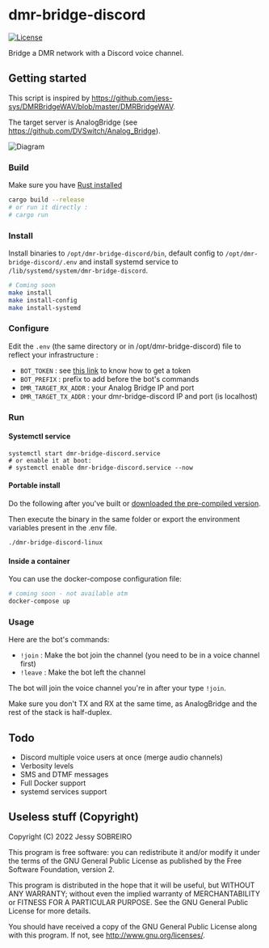 # dmr-bridge-discord

[![License](https://img.shields.io/badge/License-GPLv3-blue?style=for-the-badge)](https://www.gnu.org/licenses/gpl-3.0)

Bridge a DMR network with a Discord voice channel.

## Getting started

This script is inspired by <https://github.com/jess-sys/DMRBridgeWAV/blob/master/DMRBridgeWAV>.

The target server is AnalogBridge (see <https://github.com/DVSwitch/Analog_Bridge>).

![Diagram](https://i.ibb.co/2FGzLbY/DMRBridge-Discord.png)

### Build

Make sure you have [Rust installed](https://rustup.rs/)

```bash
cargo build --release
# or run it directly :
# cargo run
```

### Install

Install binaries to `/opt/dmr-bridge-discord/bin`, default config to `/opt/dmr-bridge-discord/.env` and install systemd service to `/lib/systemd/system/dmr-bridge-discord`.

```bash
# Coming soon
make install
make install-config
make install-systemd
```

### Configure

Edit the `.env` (the same directory or in /opt/dmr-bridge-discord) file to reflect your infrastructure :

* `BOT_TOKEN` : see [this link](https://github.com/reactiflux/discord-irc/wiki/Creating-a-discord-bot-&-getting-a-token) to know how to get a token
* `BOT_PREFIX` : prefix to add before the bot's commands 
* `DMR_TARGET_RX_ADDR` : your Analog Bridge IP and port
* `DMR_TARGET_TX_ADDR` : your dmr-bridge-discord IP and port (is localhost)

### Run

#### Systemctl service

```
systemctl start dmr-bridge-discord.service
# or enable it at boot:
# systemctl enable dmr-bridge-discord.service --now
```

#### Portable install

Do the following after you've built or [downloaded the pre-compiled version](https://github.com/jess-sys/dmr-bridge-discord/releases).

Then execute the binary in the same folder or export the environment variables present in the .env file.

```bash
./dmr-bridge-discord-linux
```

#### Inside a container

You can use the docker-compose configuration file:

```bash
# coming soon - not available atm
docker-compose up
```

### Usage

Here are the bot's commands:
* `!join` : Make the bot join the channel (you need to be in a voice channel first)
* `!leave` : Make the bot left the channel

The bot will join the voice channel you're in after your type `!join`.

Make sure you don't TX and RX at the same time, as AnalogBridge and the rest of the stack is half-duplex.

## Todo

* Discord multiple voice users at once (merge audio channels)
* Verbosity levels
* SMS and DTMF messages
* Full Docker support
* systemd services support

## Useless stuff (Copyright)

Copyright (C) 2022 Jessy SOBREIRO

This program is free software: you can redistribute it and/or modify
it under the terms of the GNU General Public License as published by
the Free Software Foundation, version 2.

This program is distributed in the hope that it will be useful,
but WITHOUT ANY WARRANTY; without even the implied warranty of
MERCHANTABILITY or FITNESS FOR A PARTICULAR PURPOSE.  See the
GNU General Public License for more details.

You should have received a copy of the GNU General Public License
along with this program.  If not, see <http://www.gnu.org/licenses/>.
